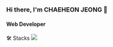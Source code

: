 ### Hi there, I'm CHAEHEON JEONG 👋

#### Web Developer

🛠️ Stacks
<img src="https://img.shields.io/badge/JavaScript-#F7DF1E?style=for-the-badge&logo=JavaScript&logoColor=black">
